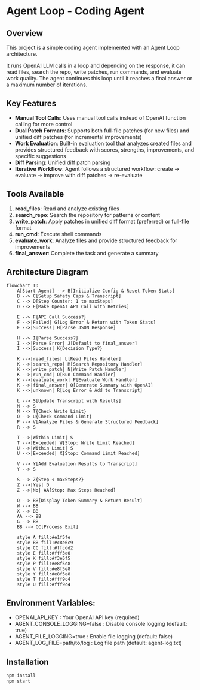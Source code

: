 # Agent Loop - Coding Agent

## Overview

This project is a simple coding agent implemented with an Agent Loop architecture.

It runs OpenAI LLM calls in a loop and depending on the response, it can read files, search the repo, write patches, run commands, and evaluate work quality. The agent continues this loop until it reaches a final answer or a maximum number of iterations.

## Key Features

- **Manual Tool Calls**: Uses manual tool calls instead of OpenAI function calling for more control
- **Dual Patch Formats**: Supports both full-file patches (for new files) and unified diff patches (for incremental improvements)
- **Work Evaluation**: Built-in evaluation tool that analyzes created files and provides structured feedback with scores, strengths, improvements, and specific suggestions
- **Diff Parsing**: Unified diff patch parsing
- **Iterative Workflow**: Agent follows a structured workflow: create → evaluate → improve with diff patches → re-evaluate

## Tools Available

1. **read_files**: Read and analyze existing files
2. **search_repo**: Search the repository for patterns or content
3. **write_patch**: Apply patches in unified diff format (preferred) or full-file format
4. **run_cmd**: Execute shell commands
5. **evaluate_work**: Analyze files and provide structured feedback for improvements
6. **final_answer**: Complete the task and generate a summary

## Architecture Diagram

```mermaid
flowchart TD
    A[Start Agent] --> B[Initialize Config & Reset Token Stats]
    B --> C[Setup Safety Caps & Transcript]
    C --> D[Step Counter: 1 to maxSteps]
    D --> E[Make OpenAI API Call with Retries]
    
    E --> F{API Call Success?}
    F -->|Failed| G[Log Error & Return with Token Stats]
    F -->|Success| H[Parse JSON Response]
    
    H --> I{Parse Success?}
    I -->|Parse Error| J[Default to final_answer]
    I -->|Success| K{Decision Type?}
    
    K -->|read_files| L[Read Files Handler]
    K -->|search_repo| M[Search Repository Handler]
    K -->|write_patch| N[Write Patch Handler]
    K -->|run_cmd| O[Run Command Handler]
    K -->|evaluate_work| P[Evaluate Work Handler]
    K -->|final_answer| Q[Generate Summary with OpenAI]
    K -->|unknown| R[Log Error & Add to Transcript]
    
    L --> S[Update Transcript with Results]
    M --> S
    N --> T{Check Write Limit}
    O --> U{Check Command Limit}
    P --> V[Analyze Files & Generate Structured Feedback]
    R --> S
    
    T -->|Within Limit| S
    T -->|Exceeded| W[Stop: Write Limit Reached]
    U -->|Within Limit| S
    U -->|Exceeded| X[Stop: Command Limit Reached]
    
    V --> Y[Add Evaluation Results to Transcript]
    Y --> S
    
    S --> Z{Step < maxSteps?}
    Z -->|Yes| D
    Z -->|No| AA[Stop: Max Steps Reached]
    
    Q --> BB[Display Token Summary & Return Result]
    W --> BB
    X --> BB
    AA --> BB
    G --> BB
    BB --> CC[Process Exit]
    
    style A fill:#e1f5fe
    style BB fill:#c8e6c9
    style CC fill:#ffcdd2
    style E fill:#fff3e0
    style K fill:#f3e5f5
    style P fill:#e8f5e8
    style V fill:#e8f5e8
    style Y fill:#e8f5e8
    style T fill:#fff9c4
    style U fill:#fff9c4
```

## Environment Variables:

- OPENAI_API_KEY : Your OpenAI API key (required)
- AGENT_CONSOLE_LOGGING=false : Disable console logging (default: true)
- AGENT_FILE_LOGGING=true : Enable file logging (default: false)
- AGENT_LOG_FILE=path/to/log : Log file path (default: agent-log.txt)

## Installation

```bash
npm install
npm start
```
